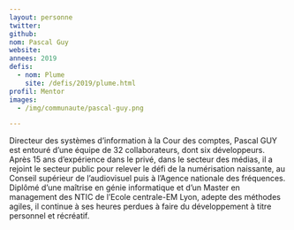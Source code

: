 ```yaml
---
layout: personne
twitter: 
github: 
nom: Pascal Guy
website:
annees: 2019
defis:
  - nom: Plume
    site: /defis/2019/plume.html
profil: Mentor
images:
  - /img/communaute/pascal-guy.png 

---
```


Directeur des systèmes d’information à la Cour des comptes, Pascal GUY est entouré d’une équipe de 32 collaborateurs, dont six développeurs. Après 15 ans d’expérience dans le privé, dans le secteur des médias, il a rejoint le secteur public pour relever le défi de la numérisation naissante, au Conseil supérieur de l’audiovisuel puis à l’Agence nationale des fréquences. Diplômé d’une maîtrise en génie informatique et d’un Master en management des NTIC de l’Ecole centrale-EM Lyon, adepte des méthodes agiles, il continue à ses heures perdues à faire du développement à titre personnel et récréatif.

